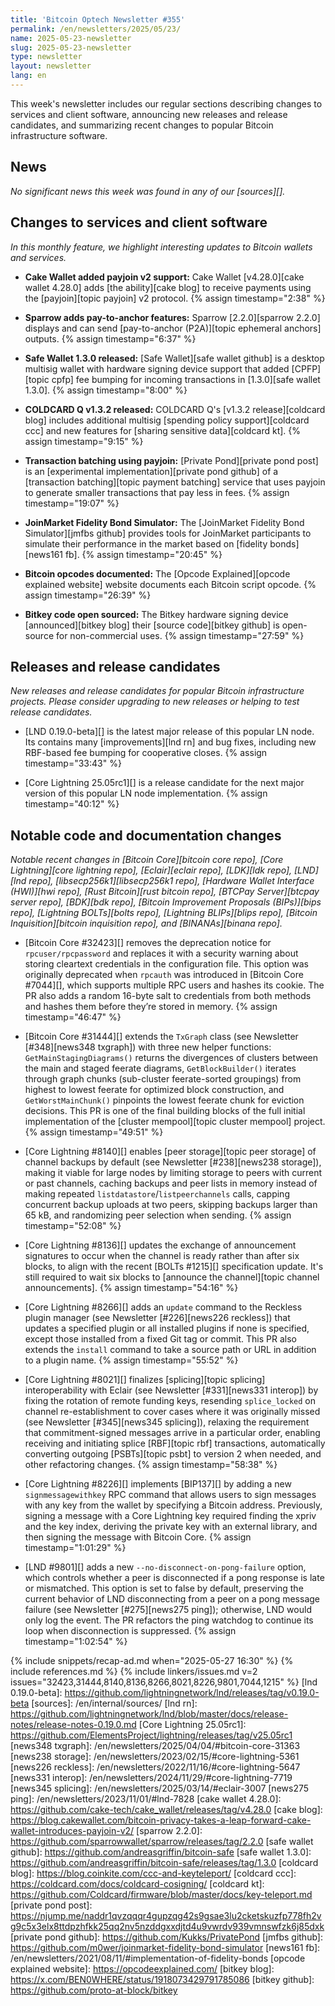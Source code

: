 ```yaml
---
title: 'Bitcoin Optech Newsletter #355'
permalink: /en/newsletters/2025/05/23/
name: 2025-05-23-newsletter
slug: 2025-05-23-newsletter
type: newsletter
layout: newsletter
lang: en
---
```

This week's newsletter includes our regular sections describing changes
to services and client software, announcing new releases and release
candidates, and summarizing recent changes to popular Bitcoin
infrastructure software.

## News

*No significant news this week was found in any of our [sources][].*

## Changes to services and client software

*In this monthly feature, we highlight interesting updates to Bitcoin
wallets and services.*

- **Cake Wallet added payjoin v2 support:**
  Cake Wallet [v4.28.0][cake wallet 4.28.0] adds [the ability][cake blog] to
  receive payments using the [payjoin][topic payjoin] v2 protocol. {% assign timestamp="2:38" %}

- **Sparrow adds pay-to-anchor features:**
  Sparrow [2.2.0][sparrow 2.2.0] displays and can send [pay-to-anchor
  (P2A)][topic ephemeral anchors] outputs. {% assign timestamp="6:37" %}

- **Safe Wallet 1.3.0 released:**
  [Safe Wallet][safe wallet github] is a desktop multisig wallet with hardware
  signing device support that added [CPFP][topic cpfp] fee bumping for incoming
  transactions in [1.3.0][safe wallet 1.3.0]. {% assign timestamp="8:00" %}

- **COLDCARD Q v1.3.2 released:**
  COLDCARD Q's [v1.3.2 release][coldcard blog] includes additional multisig
  [spending policy support][coldcard ccc] and new features for [sharing
  sensitive data][coldcard kt]. {% assign timestamp="9:15" %}

- **Transaction batching using payjoin:**
  [Private Pond][private pond post] is an [experimental implementation][private
  pond github] of a [transaction batching][topic payment batching] service that
  uses payjoin to generate smaller transactions that pay less in fees. {% assign timestamp="19:07" %}

- **JoinMarket Fidelity Bond Simulator:**
  The [JoinMarket Fidelity Bond Simulator][jmfbs github] provides tools for
  JoinMarket participants to simulate their performance in the market based on
  [fidelity bonds][news161 fb]. {% assign timestamp="20:45" %}

- **Bitcoin opcodes documented:**
  The [Opcode Explained][opcode explained website] website documents
  each Bitcoin script opcode. {% assign timestamp="26:39" %}

- **Bitkey code open sourced:**
  The Bitkey hardware signing device [announced][bitkey blog] their [source
  code][bitkey github] is open-source for non-commercial uses. {% assign timestamp="27:59" %}

## Releases and release candidates

_New releases and release candidates for popular Bitcoin infrastructure
projects.  Please consider upgrading to new releases or helping to test
release candidates._

- [LND 0.19.0-beta][] is the latest major release of this popular LN
  node.  Its contains many [improvements][lnd rn] and bug fixes,
  including new RBF-based fee bumping for cooperative closes. {% assign timestamp="33:43" %}

- [Core Lightning 25.05rc1][] is a release candidate for the next major
  version of this popular LN node implementation. {% assign timestamp="40:12" %}

## Notable code and documentation changes

_Notable recent changes in [Bitcoin Core][bitcoin core repo], [Core
Lightning][core lightning repo], [Eclair][eclair repo], [LDK][ldk repo],
[LND][lnd repo], [libsecp256k1][libsecp256k1 repo], [Hardware Wallet
Interface (HWI)][hwi repo], [Rust Bitcoin][rust bitcoin repo], [BTCPay
Server][btcpay server repo], [BDK][bdk repo], [Bitcoin Improvement
Proposals (BIPs)][bips repo], [Lightning BOLTs][bolts repo],
[Lightning BLIPs][blips repo], [Bitcoin Inquisition][bitcoin inquisition
repo], and [BINANAs][binana repo]._

- [Bitcoin Core #32423][] removes the deprecation notice for
  `rpcuser/rpcpassword` and replaces it with a security warning about storing
  cleartext credentials in the configuration file. This option was originally
  deprecated when `rpcauth` was introduced in [Bitcoin Core #7044][], which
  supports multiple RPC users and hashes its cookie. The PR also adds a random
  16-byte salt to credentials from both methods and hashes them before they’re
  stored in memory. {% assign timestamp="46:47" %}

- [Bitcoin Core #31444][] extends the `TxGraph` class (see Newsletter
  [#348][news348 txgraph]) with three new helper functions:
  `GetMainStagingDiagrams()` returns the divergences of clusters between the
  main and staged feerate diagrams, `GetBlockBuilder()` iterates through graph
  chunks (sub-cluster feerate-sorted groupings) from highest to lowest feerate
  for optimized block construction, and `GetWorstMainChunk()` pinpoints the
  lowest feerate chunk for eviction decisions. This PR is one of the final
  building blocks of the full initial implementation of the [cluster mempool][topic
  cluster mempool] project. {% assign timestamp="49:51" %}

- [Core Lightning #8140][] enables [peer storage][topic peer storage] of channel
  backups by default (see Newsletter [#238][news238 storage]), making it viable
  for large nodes by limiting storage to peers with current or past channels,
  caching backups and peer lists in memory instead of making repeated
  `listdatastore`/`listpeerchannels` calls, capping concurrent backup uploads at
  two peers, skipping backups larger than 65 kB, and randomizing peer selection when
  sending. {% assign timestamp="52:08" %}

- [Core Lightning #8136][] updates the exchange of announcement signatures to
  occur when the channel is ready rather than after six blocks, to align with
  the recent [BOLTs #1215][] specification update. It's still required to wait
  six blocks to [announce the channel][topic channel announcements]. {% assign timestamp="54:16" %}

- [Core Lightning #8266][] adds an `update` command to the Reckless plugin
  manager (see Newsletter [#226][news226 reckless]) that updates a specified
  plugin or all installed plugins if none is specified, except those installed
  from a fixed Git tag or commit. This PR also extends the `install` command to
  take a source path or URL in addition to a plugin name. {% assign timestamp="55:52" %}

- [Core Lightning #8021][] finalizes [splicing][topic splicing] interoperability
  with Eclair (see Newsletter [#331][news331 interop]) by fixing the rotation of
  remote funding keys, resending `splice_locked` on channel re-establishment to
  cover cases where it was originally missed (see Newsletter [#345][news345
  splicing]), relaxing the requirement that commitment-signed messages arrive in
  a particular order, enabling receiving and initiating splice [RBF][topic rbf]
  transactions, automatically converting outgoing [PSBTs][topic psbt] to version
  2 when needed, and other refactoring changes. {% assign timestamp="58:38" %}

- [Core Lightning #8226][] implements [BIP137][] by adding a new
  `signmessagewithkey` RPC command that allows users to sign messages with any
  key from the wallet by specifying a Bitcoin address. Previously, signing a
  message with a Core Lightning key required finding the xpriv and the key
  index, deriving the private key with an external library, and then signing the
  message with Bitcoin Core. {% assign timestamp="1:01:29" %}

- [LND #9801][] adds a new `--no-disconnect-on-pong-failure` option, which
  controls whether a peer is disconnected if a pong response is late or
  mismatched. This option is set to false by default, preserving the current
  behavior of LND disconnecting from a peer on a pong message failure (see
  Newsletter [#275][news275 ping]); otherwise, LND would only log the event. The
  PR refactors the ping watchdog to continue its loop when disconnection is
  suppressed. {% assign timestamp="1:02:54" %}

{% include snippets/recap-ad.md when="2025-05-27 16:30" %}
{% include references.md %}
{% include linkers/issues.md v=2 issues="32423,31444,8140,8136,8266,8021,8226,9801,7044,1215" %}
[lnd 0.19.0-beta]: https://github.com/lightningnetwork/lnd/releases/tag/v0.19.0-beta
[sources]: /en/internal/sources/
[lnd rn]: https://github.com/lightningnetwork/lnd/blob/master/docs/release-notes/release-notes-0.19.0.md
[Core Lightning 25.05rc1]: https://github.com/ElementsProject/lightning/releases/tag/v25.05rc1
[news348 txgraph]: /en/newsletters/2025/04/04/#bitcoin-core-31363
[news238 storage]: /en/newsletters/2023/02/15/#core-lightning-5361
[news226 reckless]: /en/newsletters/2022/11/16/#core-lightning-5647
[news331 interop]: /en/newsletters/2024/11/29/#core-lightning-7719
[news345 splicing]: /en/newsletters/2025/03/14/#eclair-3007
[news275 ping]: /en/newsletters/2023/11/01/#lnd-7828
[cake wallet 4.28.0]: https://github.com/cake-tech/cake_wallet/releases/tag/v4.28.0
[cake blog]: https://blog.cakewallet.com/bitcoin-privacy-takes-a-leap-forward-cake-wallet-introduces-payjoin-v2/
[sparrow 2.2.0]: https://github.com/sparrowwallet/sparrow/releases/tag/2.2.0
[safe wallet github]: https://github.com/andreasgriffin/bitcoin-safe
[safe wallet 1.3.0]: https://github.com/andreasgriffin/bitcoin-safe/releases/tag/1.3.0
[coldcard blog]: https://blog.coinkite.com/ccc-and-keyteleport/
[coldcard ccc]: https://coldcard.com/docs/coldcard-cosigning/
[coldcard kt]: https://github.com/Coldcard/firmware/blob/master/docs/key-teleport.md
[private pond post]: https://njump.me/naddr1qvzqqqr4gupzqg42s9gsae3lu2cketskuzfp778fh2vg9c5x3elx8ttdpzhfkk25qq2nv5nzddgxxdjtd4u9vwrdv939vmnswfzk6j85dxk
[private pond github]: https://github.com/Kukks/PrivatePond
[jmfbs github]: https://github.com/m0wer/joinmarket-fidelity-bond-simulator
[news161 fb]: /en/newsletters/2021/08/11/#implementation-of-fidelity-bonds
[opcode explained website]: https://opcodeexplained.com/
[bitkey blog]: https://x.com/BEN0WHERE/status/1918073429791785086
[bitkey github]: https://github.com/proto-at-block/bitkey

